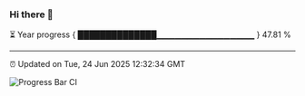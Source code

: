 ### Hi there 👋

⏳ Year progress { ██████████████▁▁▁▁▁▁▁▁▁▁▁▁▁▁▁▁ } 47.81 %

---

⏰ Updated on Tue, 24 Jun 2025 12:32:34 GMT

![Progress Bar CI](https://github.com/liununu/liununu/workflows/Progress%20Bar%20CI/badge.svg)
